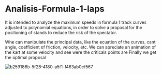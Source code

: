 # Analisis-Formula-1-laps
It is intended to analyze the maximum speeds in formula 1 track curves adjusted to polynomial equations, in order to solve a proposal for the positioning of stands to reduce the risk of the spectator.

Whe can manipulate the principal data, like the ecuation of the curves, cant angle, coefficient of friction, velocity, etc.
We can apreciate an animation of the kart at some velocity and see were the criticals points are
Finally we get the optimal proposal

![b259186b-5f28-4180-a5f1-f463ab0cf567](https://user-images.githubusercontent.com/84602829/214513341-147d746a-6f54-44b6-909e-85d8b76e0e08.jpg)
